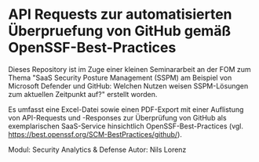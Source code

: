 # API Requests zur automatisierten Überpruefung von GitHub gemäß OpenSSF-Best-Practices
Dieses Repository ist im Zuge einer kleinen Seminararbeit an der FOM zum Thema "SaaS Security Posture Management (SSPM) am Beispiel von Microsoft Defender und GitHub: Welchen Nutzen weisen SSPM-Lösungen zum aktuellen Zeitpunkt auf?" erstellt worden.

Es umfasst eine Excel-Datei sowie einen PDF-Export mit einer Auflistung von API-Requests und -Responses zur Überprüfung von GitHub als exemplarischen SaaS-Service hinsichtlich OpenSSF-Best-Practices (vgl. https://best.openssf.org/SCM-BestPractices/github/).

Modul:		Security Analytics & Defense
Autor: 		Nils Lorenz 
